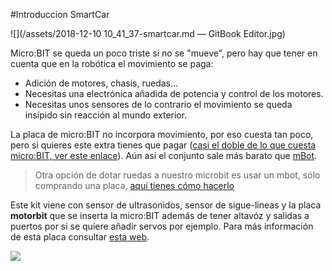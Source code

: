 #Introduccion SmartCar

![](/assets/2018-12-10 10_41_37-smartcar.md — GitBook Editor.jpg)

Micro:BIT se queda un poco triste si no se "mueve", pero hay que tener en cuenta que en la robótica el movimiento se paga:

* Adición de motores, chasis, ruedas...
* Necesitas una electrónica añadida de potencia y control de los motores.
* Necesitas unos sensores de lo contrario el movimiento se queda insípido sin reacción al mundo exterior.

La placa de micro:BIT no incorpora movimiento, por eso cuesta tan poco, pero si quieres este extra tienes que pagar ([casi el doble de lo que cuesta micro:BIT, ver este enlace](http://robotopia.es/kits-educativos/95-smart-car-para-microbit.html)). Aún así el conjunto sale más barato que [mBot](https://catedu.gitbooks.io/robotica-educativa-con-mbot/content/).

>Otra opción de dotar ruedas a nuestro microbit es usar un mbot, sólo comprando una placa, [aquí tienes cómo hacerlo](https://juegosrobotica.es/podcast-034/)

Este kit viene con sensor de ultrasonidos, sensor de sigue-lineas y la placa **motorbit** que se inserta la micro:BIT además de tener altavóz y salidas a puertos por si se quiere añadir servos por ejemplo. Para más información de esta placa consultar [esta web](https://www.elecfreaks.com/learn-en/motor_bit_v16/).

![](http://robotopia.es/img/cms/smart-car-para-microbit-dimensiones.jpg)
